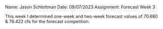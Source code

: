 Name: Jason Schlottman
Date: 09/07/2023
Assignment: Forecast Week 3

This week I determined one-week and two-week forecast values of 70.680 & 76.422 cfs for the forecast competition.
